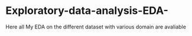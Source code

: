 # Exploratory-data-analysis-EDA-
Here all My EDA on the different dataset with various domain  are avaliable
